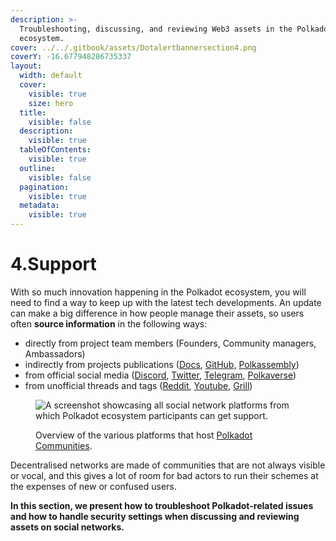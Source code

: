 ```yaml
---
description: >-
  Troubleshooting, discussing, and reviewing Web3 assets in the Polkadot
  ecosystem.
cover: ../../.gitbook/assets/Dotalertbannersection4.png
coverY: -16.677948286735337
layout:
  width: default
  cover:
    visible: true
    size: hero
  title:
    visible: false
  description:
    visible: true
  tableOfContents:
    visible: true
  outline:
    visible: false
  pagination:
    visible: true
  metadata:
    visible: true
---
```


# 4.Support

With so much innovation happening in the Polkadot ecosystem, you will need to find a way to keep up with the latest tech developments. An update can make a big difference in how people manage their assets, so users often **source information** in the following ways:

* directly from project team members (Founders, Community managers, Ambassadors)
* indirectly from projects publications ([Docs](docs.md), [GitHub,](github.md) [Polkassembly](polkassembly.md))
* from official social media ([Discord](discord.md), [Twitter](twitter.md), [Telegram](telegram.md), [Polkaverse](polkaverse.md))
* from unofficial threads and tags ([Reddit](reddit.md), [Youtube](youtube.md), [Grill](grill.md))

<figure><img src="../../.gitbook/assets/S_PolkadotCommunities.PNG" alt="A screenshot showcasing all social network platforms from which Polkadot ecosystem participants can get support."><figcaption><p>Overview of the various platforms that host <a href="https://polkadot.network/community/">Polkadot Communities</a>.</p></figcaption></figure>

Decentralised networks are made of communities that are not always visible or vocal, and this gives a lot of room for bad actors to run their schemes at the expenses of new or confused users.



**In this section, we present how to troubleshoot Polkadot-related issues and how to handle security settings when discussing and reviewing assets on social networks.**
